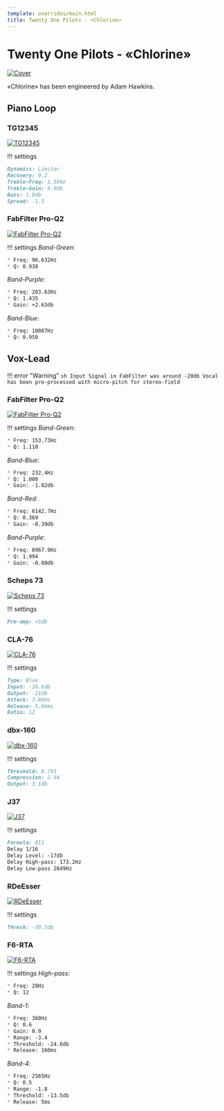 ```yaml
---
template: overrides/main.html
title: Twenty One Pilots - «Chlorine»
---
```


# Twenty One Pilots - «Chlorine»

[![Cover][8]][8]

  [8]: assets/images/chains/twenty-one-pilots-chlorine/cover.jpg

«Chlorine» has been engineered by Adam Hawkins.

## Piano Loop

### TG12345

[![TG12345][10]][10]

  [10]: assets/images/chains/twenty-one-pilots-chlorine/bus/pianoloop/tg12345.png

!!! settings
``` markdown
Dynamics: Limiter
Recovery: 9.2
Treble-Freq: 1.5kHz
Treble-Gain: 4.0db
Bass: 1.9db
Spread: -1.5
```
### FabFilter Pro-Q2

[![FabFilter Pro-Q2][9]][9]

  [9]: assets/images/chains/twenty-one-pilots-chlorine/bus/pianoloop/fabfilterproq2.png

!!! settings
_Band-Green_:
``` markdown
* Freq: 96.632Hz
* Q: 0.938
```
_Band-Purple_:
``` markdown
* Freq: 203.63Hz
* Q: 1.435
* Gain: +2.63db
```
_Band-Blue_:
``` markdown
* Freq: 10087Hz
* Q: 0.950
```
## Vox-Lead

!!! error "Warning"
    ``` sh
    Input Signal in FabFilter was around -20db
    Vocal has been pre-processed with micro-pitch for stereo-field
    ```

### FabFilter Pro-Q2

[![FabFilter Pro-Q2][1]][1]

  [1]: assets/images/chains/twenty-one-pilots-chlorine/bus/voxlead/fabfilterproq2.png

!!! settings
_Band-Green_:
``` markdown
* Freq: 153.73Hz
* Q: 1.110
```
_Band-Blue_:
``` markdown
* Freq: 232.4Hz
* Q: 1.000
* Gain: -1.02db
```
_Band-Red_:
``` markdown
* Freq: 6142.7Hz
* Q: 0.369
* Gain: -0.39db
```
_Band-Purple_:
``` markdown
* Freq: 8967.9Hz
* Q: 1.994
* Gain: -0.80db
```

### Scheps 73

[![Scheps 73][2]][2]

  [2]: assets/images/chains/twenty-one-pilots-chlorine/bus/voxlead/scheps73.png

!!! settings
``` markdown
Pre-amp: +5db
```

### CLA-76

[![CLA-76][3]][3]

  [3]: assets/images/chains/twenty-one-pilots-chlorine/bus/voxlead/cla76.png

!!! settings
``` markdown
Type: Blue 
Input: -26.6db
Output: -21db
Attack: 3.88ms
Release: 5.66ms
Ratio: 12
```

### dbx-160

[![dbx-160][4]][4]

  [4]: assets/images/chains/twenty-one-pilots-chlorine/bus/voxlead/dbx-160.png

!!! settings
``` markdown
Threshold: 0.791
Compression: 2.94
Output: 3.1db
```

### J37

[![J37][5]][5]

  [5]: assets/images/chains/twenty-one-pilots-chlorine/bus/voxlead/j37.png

!!! settings
``` markdown
Formula: 811
Delay 1/16 
Delay Level: -17db
Delay High-pass: 173.2Hz
Delay Low-pass 2849Hz
```

### RDeEsser

[![RDeEsser][6]][6]

  [6]: assets/images/chains/twenty-one-pilots-chlorine/bus/voxlead/rdeesser.png

!!! settings
``` markdown
Thresh: -30.5db
```

### F6-RTA

[![F6-RTA][7]][7]

  [7]: assets/images/chains/twenty-one-pilots-chlorine/bus/voxlead/F6-RTA.png

!!! settings
_High-pass_:
``` markdown
* Freq: 28Hz
* Q: 12
```
_Band-1_:
``` markdown
* Freq: 360Hz
* Q: 0.6
* Gain: 0.9 
* Range: -3.4
* Threshold: -24.6db
* Release: 160ms
```
_Band-4_:
``` markdown
* Freq: 2565Hz
* Q: 0.5
* Range: -1.8
* Threshold: -13.5db
* Release: 5ms
```
[^1]:
    Always remember that these presets are not 100% suitable for your vocal abilities.
[^2]:
    This material has been published for informational purposes only.